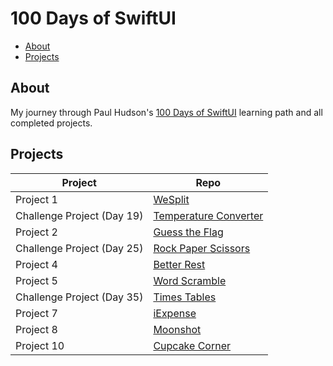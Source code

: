 # 100 Days of SwiftUI

- [About](#about)
- [Projects](#projects)

## About

My journey through Paul Hudson's [100 Days of SwiftUI][100-days-of-swiftui] learning path and all completed projects.

[100-days-of-swiftui]: https://www.hackingwithswift.com/100/swiftui

## Projects

| Project                     | Repo                                             |
|-----------------------------|--------------------------------------------------|
| Project 1                   | [WeSplit][we-split]                              |
| Challenge Project (Day 19)  | [Temperature Converter][temperature-converter]   |
| Project 2                   | [Guess the Flag][guess-the-flag]                 |
| Challenge Project (Day 25)  | [Rock Paper Scissors][rock-paper-scissors]       |
| Project 4                   | [Better Rest][better-rest]                       |
| Project 5                   | [Word Scramble][word-scramble]                   |
| Challenge Project (Day 35)  | [Times Tables][times-tables]                     |
| Project 7                   | [iExpense][iexpense]                             |
| Project 8                   | [Moonshot][moonshot]                             |
| Project 10                  | [Cupcake Corner][cupcake-corner]                 |


[we-split]: https://github.com/neurothrone/wesplit
[temperature-converter]: https://github.com/neurothrone/temperature-converter
[guess-the-flag]: https://github.com/neurothrone/guess-the-flag
[rock-paper-scissors]: https://github.com/neurothrone/rock-paper-scissors
[better-rest]: https://github.com/neurothrone/BetterRest
[word-scramble]: https://github.com/neurothrone/word-scramble
[times-tables]: https://github.com/neurothrone/times-tables
[iexpense]: https://github.com/neurothrone/iexpense
[moonshot]: https://github.com/neurothrone/moonshot
[cupcake-corner]: https://github.com/neurothrone/cupcake-corner
